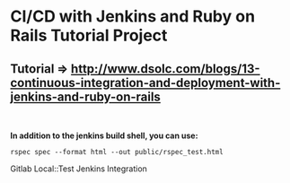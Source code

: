 # CI/CD with Jenkins and Ruby on Rails Tutorial Project

## Tutorial => http://www.dsolc.com/blogs/13-continuous-integration-and-deployment-with-jenkins-and-ruby-on-rails

<br>
<p>
<strong> In addition to the jenkins build shell, you can use:</strong>
<pre><code>rspec spec --format html --out public/rspec_test.html</code></pre>
</p>
  
<p>Gitlab Local::Test Jenkins Integration</p>